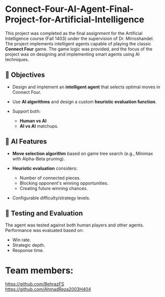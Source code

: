 # Connect-Four-AI-Agent-Final-Project-for-Artificial-Intelligence

This project was completed as the final assignment for the Artificial Intelligence course (Fall 1403) under the supervision of Dr. Mirroshandel.
The project implements intelligent agents capable of playing the classic **Connect Four** game. The game logic was provided, and the focus of the project was on designing and implementing smart agents using AI techniques.

## 🎯 Objectives

* Design and implement an **intelligent agent** that selects optimal moves in Connect Four.
* Use **AI algorithms** and design a custom **heuristic evaluation function**.
* Support both:

  * **Human vs AI**
  * **AI vs AI** matchups.

## 🧠 AI Features

* **Move selection algorithm** based on game tree search (e.g., Minimax with Alpha-Beta pruning).
* **Heuristic evaluation** considers:

  * Number of connected pieces.
  * Blocking opponent's winning opportunities.
  * Creating future winning chances.
* Configurable difficulty/strategy levels.

## 🧪 Testing and Evaluation

The agent was tested against both human players and other agents. Performance was evaluated based on:

* Win rate.
* Strategic depth.
* Response time.

# Team members:
 https://github.com/BehrazFS <br>
 https://github.com/AhmadReza2003H404

